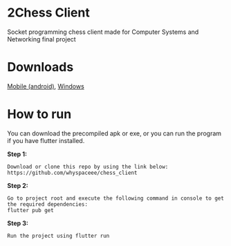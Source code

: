 # 2Chess Client
Socket programming chess client made for Computer Systems and Networking final project

# Downloads
[Mobile (android)](https://github.com/whyspaceee/chess_client/releases/download/v1.0.0/Multiplayer-Chess.apk), [Windows](https://github.com/whyspaceee/chess_client/releases/download/v1.0.0/2Chess.zip)

# How to run
You can download the precompiled apk or exe,
or you can run the program if you have flutter installed.


**Step 1:**
```
Download or clone this repo by using the link below:
https://github.com/whyspaceee/chess_client
```

**Step 2:**

```
Go to project root and execute the following command in console to get the required dependencies: 
flutter pub get 
```

**Step 3:**
```
Run the project using flutter run
```






